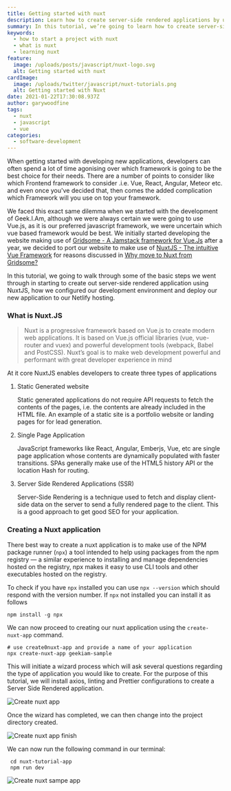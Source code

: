 ```yaml
---
title: Getting started with nuxt
description: Learn how to create server-side rendered applications by using Nuxt.js, how to configure your application for development.
summary: In this tutorial, we’re going to learn how to create server-side rendered applications by using Nuxt.js.
keywords:
  - how to start a project with nuxt
  - what is nuxt
  - learning nuxt
feature:
  image: /uploads/posts/javascript/nuxt-logo.svg
  alt: Getting started with nuxt
cardImage:
  image: /uploads/twitter/javascript/nuxt-tutorials.png
  alt: Getting started with Nuxt
date: 2021-01-22T17:30:08.937Z
author: garywoodfine
tags:
  - nuxt
  - javascript
  - vue
categories:
  - software-development
---
```

When getting started with developing new applications, developers can often spend a lot of time agonising over which 
framework is going to be the best choice for their needs.  There are a number of points to consider like which Frontend
framework to consider .i.e. Vue, React, Angular, Meteor etc. and even once you've decided that, then comes the added
complication which Framework will you use on top your framework. 

We faced this exact same dilemma when we started with the development of Geek.I.Am, although we were always certain we
were going to use Vue.js, as it is our preferred javascript framework, we were uncertain which vue based framework would
be best. We initially started developing the website making use of [Gridsome - A Jamstack framework for Vue.Js](https://gridsome.org/ "Gridsome - A Jamstack framework for Vue.Js")
after a year, we decided to port our website to make use of [NuxtJS - The intuitive Vue Framework](https://nuxtjs.org/ "NuxtJS - The intuitive Vue Framework" )
for reasons discussed in [Why move to Nuxt from Gridsome?](https://garywoodfine.com/why-move-to-nuxt-from-gridsome/ "Why move to Nuxt from Gridsome?")

In this tutorial, we going to walk through some of the basic steps we went through in starting to create out server-side
rendered application using NuxtJS, how we configured our development environment and deploy our new application to our
Netlify hosting.

### What is Nuxt.JS

> Nuxt is a progressive framework based on Vue.js to create modern web applications. 
> It is based on Vue.js official libraries (vue, vue-router and vuex) and powerful development tools
> (webpack, Babel and PostCSS). Nuxt’s goal is to make web development powerful and performant with great developer 
> experience in mind

At it core NuxtJS enables developers to create three types of applications 

1. Static Generated website
   
   Static generated applications do not require API requests to fetch the contents of the pages, i.e. the contents 
   are already included in the HTML file. An example of a static site is a portfolio website or landing pages for 
   for lead generation.
   
2. Single Page Application
   
   JavaScript frameworks like React, Angular, Emberjs, Vue, etc are single page application whose contents are 
   dynamically populated with faster transitions. SPAs generally make use of the HTML5 history API or the location Hash
   for routing.
   
3. Server Side Rendered Applications (SSR)
   
   Server-Side Rendering is a technique used to fetch and display client-side data on the server to send a fully 
   rendered page to the client. This is a good approach to get good SEO for your application.

### Creating a Nuxt application

There best way to create a nuxt application is to make use of the NPM package runner (`npx`) a tool intended 
to help using packages from the npm registry — a similar experience to installing and manage dependencies hosted on 
the registry, npx makes it easy to use CLI tools and other executables hosted on the registry. 

To check if you have `npx` installed you can use `npx --version` which should respond with the version number. If `npx` 
not installed you can install it as follows

```shell
npm install -g npx
```

We can now proceed to creating our nuxt application using the `create-nuxt-app` command.

```shell
# use create0nuxt-app and provide a name of your application
npx create-nuxt-app geekiam-sample
```
This will initiate a wizard process which will ask several questions regarding the type of application you would like 
to create. For the purpose of this tutorial, we will install axios, linting and Prettier configurations to create a 
Server Side Rendered application.

![Create nuxt app ](/uploads/create-nuxt-app.png "create nuxt app")

Once the wizard has completed,  we can then change into the project directory created.

![Create nuxt app finish ](/uploads/create-nuxt-finish.png "create nuxt app finish")

We can now run the following command in our terminal:
```shell
 cd nuxt-tutorial-app
 npm run dev
```

![Create nuxt sampe app ](/uploads/create-nuxt-sample.png "create nuxt sample app")
  
